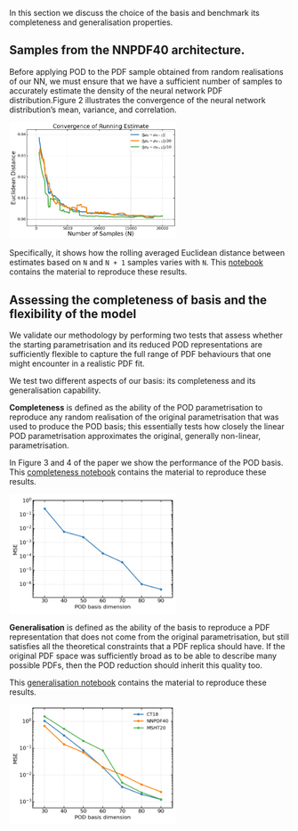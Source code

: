 In this section we discuss the choice of the basis and benchmark its completeness and generalisation properties.

## Samples from the NNPDF40 architecture.

Before applying POD to the PDF sample obtained from random realisations
of our NN, we must ensure that we have a sufficient number of samples to accurately estimate the density of the neural network PDF distribution.Figure 2 illustrates the convergence of the neural network distribution’s mean, variance, and correlation.

<img src="../figures/figure2.png" width="300"/> 

Specifically, it shows how the rolling averaged Euclidean distance between estimates based on `N` and `N + 1` samples varies with `N`.
This [notebook](../notebooks/sampled_mean_and_variance.ipynb) contains the material to reproduce these results.


## Assessing the completeness of basis and the flexibility of the model

We validate our methodology by performing two tests that assess whether the starting parametrisation
and its reduced POD representations are sufficiently flexible to capture the full range of
PDF behaviours that one might encounter in a realistic PDF fit.

We test two different aspects of our basis: its completeness and its generalisation capability. 

**Completeness** is defined as the ability of the POD parametrisation to reproduce any random realisation
of the original parametrisation that was used to produce the POD basis; this essentially
tests how closely the linear POD parametrisation approximates the original, generally non-linear, parametrisation. 

In Figure 3 and 4 of the paper we show the performance of the POD basis.
This [completeness notebook](../notebooks/completeness.ipynb) contains the material to reproduce these results.

<img src="../figures/figure3_left.png" width="300"/> 


**Generalisation** is defined as the ability of the basis to
reproduce a PDF representation that does not come from the original parametrisation, but
still satisfies all the theoretical constraints that a PDF replica should have. If the original
PDF space was sufficiently broad as to be able to describe many possible PDFs, then the
POD reduction should inherit this quality too.

This [generalisation notebook](../notebooks/generalisation.ipynb) contains the material to reproduce these results.

<img src="../figures/figure3_right.png" width="300"/> 

